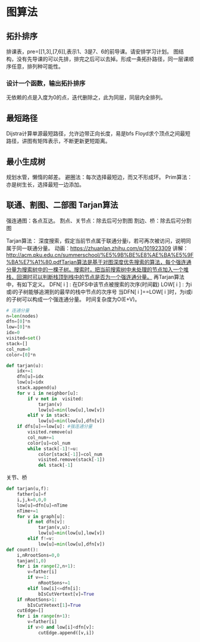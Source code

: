 # 图算法

## 拓扑排序
排课表，pre=[[1,3],[7,6]],表示1、3是7、6的前导课。请安排学习计划。
图结构，没有先导课的可以先排，排完之后可以去掉。形成一条拓扑路径，同一层课顺序任意，排列种可能性。
### 设计一个函数，输出拓扑排序
无依赖的点是入度为0的点，迭代删除之，此为同层，同层内全排列。

## 最短路径
Dijstra计算单源最短路径，允许边带正向长度，易是bfs
Floyd求个顶点之间最短路径，讲图有矩阵表示，不断更新更短距离。

## 最小生成树
规划水管，懒惰的邮差。
避圈法：每次选择最短边，而又不形成环。
Prim算法：亦是树生长，选择最短一边添加。

##  联通、割图、二部图 Tarjan算法
强连通图：各点互达。
割点、关节点：除去后可分割图
割边、桥：除去后可分割图

Tarjan算法：
深度搜索，假定当前节点属于联通分量i，若可再次被访问，说明同属于同一联通分量。
动画：https://zhuanlan.zhihu.com/p/101923309
讲解：http://acm.pku.edu.cn/summerschool/%E5%9B%BE%E8%AE%BA%E5%9F%BA%E7%A1%80.pdfTarjan算法是基于对图深度优先搜索的算法，每个强连通分量为搜索树中的一棵子树。搜索时，把当前搜索树中未处理的节点加入一个堆栈，回溯时可以判断栈顶到栈中的节点是否为一个强连通分量。
再Tarjan算法中，有如下定义。
DFN[ i ] : 在DFS中该节点被搜索的次序(时间戳)
LOW[ i ] : 为i或i的子树能够追溯到的最早的栈中节点的次序号
当DFN[ i ]==LOW[ i ]时，为i或i的子树可以构成一个强连通分量。
时间复杂度为O(E+V)。
```python
# 连通分量
n=len(nodes)
dfn=[0]*n
low=[0]*n
idx=0
visited=set()
stack=[]
col_num=0
color=[0]*n

def tarjan(u):
    idx+=1
    dfn[u]=idx
    low[u]=idx
    stack.append(u)
    for v i in neighbor[u]:
        if v not in  visited:
            tarjan(v)
            low[u]=min(low[u],low[v])
        elif v in stack:
            low[u]=min(low[u],dfn[v])
    if dfs[u]==low[u]: #强连通分量
        visited.remove(u)
        col_num+=1
        color[u]=col_num
        while stack[-1]!=u:
            color[stack[-1]]=col_num
            visited.remove(stack[-1])
            del stack[-1]

```
关节、桥
```python
def tarjan(u,f):
    father[u]=f
    i,j,k=0,0,0
    low[u]=dfn[u]=nTime
    nTime+=1
    for v in graph[u]:
        if not dfn[v]:
            tarjan(v,u):
            low[u]=min(low[u],low[v])
        elif f!=v:
            low[u]=min(low[u],dfn[v])
def count():
    i,nRrootSons=0,0
    tanjan(1,0)
    for i in range(2,n+1):
        v=father[i]
        if v==1:
            nRootSons+=1
        elif low[i]<=dfn[i]:
            bIsCutVertext[v]=True
    if nRootSons>1:
        bIsCutVetext[1]=True
    cutEdge=[]
    for i in range(n+1):
        v=father[i]
        if v>0 and low[i]<dfn[v]:
            cutEdge.append([v,i])            
```
